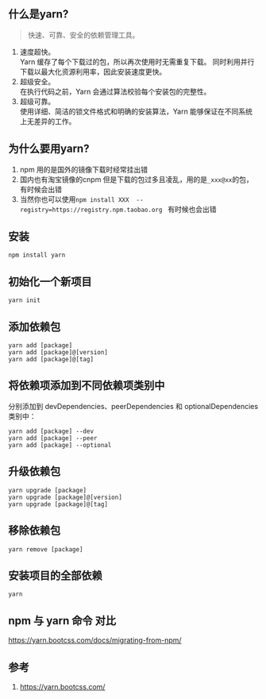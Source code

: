 ## 什么是yarn?
>快速、可靠、安全的依赖管理工具。
1. 速度超快。  
Yarn 缓存了每个下载过的包，所以再次使用时无需重复下载。 同时利用并行下载以最大化资源利用率，因此安装速度更快。
2. 超级安全。  
在执行代码之前，Yarn 会通过算法校验每个安装包的完整性。
3. 超级可靠。  
使用详细、简洁的锁文件格式和明确的安装算法，Yarn 能够保证在不同系统上无差异的工作。

## 为什么要用yarn?
1. npm 用的是国外的镜像下载时经常挂出错
2. 国内也有淘宝镜像的cnpm 但是下载的包过多且凌乱，用的是`_xxx@xx`的包，有时候会出错
3. 当然你也可以使用`npm install XXX  --registry=https://registry.npm.taobao.org ` 有时候也会出错

## 安装
```npm
npm install yarn
```
## 初始化一个新项目
```npm
yarn init
```

## 添加依赖包
```npm
yarn add [package]
yarn add [package]@[version]
yarn add [package]@[tag]
```

## 将依赖项添加到不同依赖项类别中
分别添加到 devDependencies、peerDependencies 和 optionalDependencies 类别中：
```npm
yarn add [package] --dev
yarn add [package] --peer
yarn add [package] --optional
```
## 升级依赖包
```npm
yarn upgrade [package]
yarn upgrade [package]@[version]
yarn upgrade [package]@[tag]
```

## 移除依赖包
```npm
yarn remove [package]
```

## 安装项目的全部依赖
```npm
yarn
```
## npm 与 yarn 命令 对比
https://yarn.bootcss.com/docs/migrating-from-npm/

## 参考
1. https://yarn.bootcss.com/